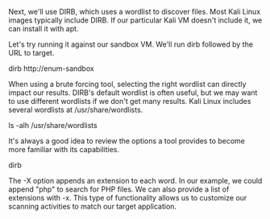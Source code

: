 Next, we'll use DIRB, which uses a wordlist to discover files. Most Kali Linux images typically include DIRB. If our particular Kali VM doesn't include it, we can install it with apt.

Let's try running it against our sandbox VM. We'll run dirb followed by the URL to target.

dirb http://enum-sandbox

When using a brute forcing tool, selecting the right wordlist can directly impact our results. DIRB's default wordlist is often useful, but we may want to use different wordlists if we don't get many results. Kali Linux includes several wordlists at /usr/share/wordlists.

ls -alh /usr/share/wordlists

It's always a good idea to review the options a tool provides to become more familiar with its capabilities.

dirb

The -X option appends an extension to each word. In our example, we could append "php" to search for PHP files. We can also provide a list of extensions with -x. This type of functionality allows us to customize our scanning activities to match our target application.

